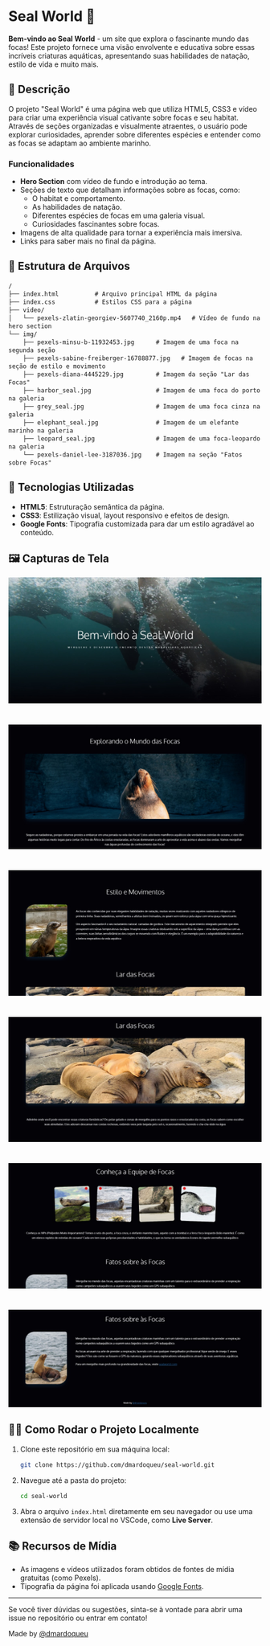 # Seal World 🦭

**Bem-vindo ao Seal World** - um site que explora o fascinante mundo das focas! Este projeto fornece uma visão envolvente e educativa sobre essas incríveis criaturas aquáticas, apresentando suas habilidades de natação, estilo de vida e muito mais.

## 📜 Descrição

O projeto "Seal World" é uma página web que utiliza HTML5, CSS3 e vídeo para criar uma experiência visual cativante sobre focas e seu habitat. Através de seções organizadas e visualmente atraentes, o usuário pode explorar curiosidades, aprender sobre diferentes espécies e entender como as focas se adaptam ao ambiente marinho.

### Funcionalidades

- **Hero Section** com vídeo de fundo e introdução ao tema.
- Seções de texto que detalham informações sobre as focas, como:
  - O habitat e comportamento.
  - As habilidades de natação.
  - Diferentes espécies de focas em uma galeria visual.
  - Curiosidades fascinantes sobre focas.
- Imagens de alta qualidade para tornar a experiência mais imersiva.
- Links para saber mais no final da página.

## 📁 Estrutura de Arquivos

```
/
├── index.html          # Arquivo principal HTML da página
├── index.css           # Estilos CSS para a página
├── video/
│   └── pexels-zlatin-georgiev-5607740_2160p.mp4   # Vídeo de fundo na hero section
└── img/
    ├── pexels-minsu-b-11932453.jpg      # Imagem de uma foca na segunda seção
    ├── pexels-sabine-freiberger-16788877.jpg   # Imagem de focas na seção de estilo e movimento
    ├── pexels-diana-4445229.jpg         # Imagem da seção "Lar das Focas"
    ├── harbor_seal.jpg                  # Imagem de uma foca do porto na galeria
    ├── grey_seal.jpg                    # Imagem de uma foca cinza na galeria
    ├── elephant_seal.jpg                # Imagem de um elefante marinho na galeria
    ├── leopard_seal.jpg                 # Imagem de uma foca-leopardo na galeria
    └── pexels-daniel-lee-3187036.jpg    # Imagem na seção "Fatos sobre Focas"
```

## 🚀 Tecnologias Utilizadas

- **HTML5**: Estruturação semântica da página.
- **CSS3**: Estilização visual, layout responsivo e efeitos de design.
- **Google Fonts**: Tipografia customizada para dar um estilo agradável ao conteúdo.

## 🖼️ Capturas de Tela

![screenshot1](screenshots/img1.jpg)
#
![screenshot2](screenshots/img2.jpg)
#
![screenshot3](screenshots/img3.jpg)
#
![screenshot4](screenshots/img4.jpg)
#
![screenshot5](screenshots/img5.jpg)
#
![screenshot6](screenshots/im6.jpg)

## 🧑‍💻 Como Rodar o Projeto Localmente

1. Clone este repositório em sua máquina local:
   ```bash
   git clone https://github.com/dmardoqueu/seal-world.git
   ```

2. Navegue até a pasta do projeto:
   ```bash
   cd seal-world
   ```

3. Abra o arquivo `index.html` diretamente em seu navegador ou use uma extensão de servidor local no VSCode, como **Live Server**.


## 📚 Recursos de Mídia

- As imagens e vídeos utilizados foram obtidos de fontes de mídia gratuitas (como Pexels).
- Tipografia da página foi aplicada usando [Google Fonts](https://fonts.google.com/specimen/Oxygen).


---

Se você tiver dúvidas ou sugestões, sinta-se à vontade para abrir uma issue no repositório ou entrar em contato!

Made by [@dmardoqueu](https://github.com/dmardoqueu) 
